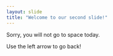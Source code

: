 ```yaml
---
layout: slide
title: "Welcome to our second slide!"
---
```

Sorry, you will not go to space today.

Use the left arrow to go back!
